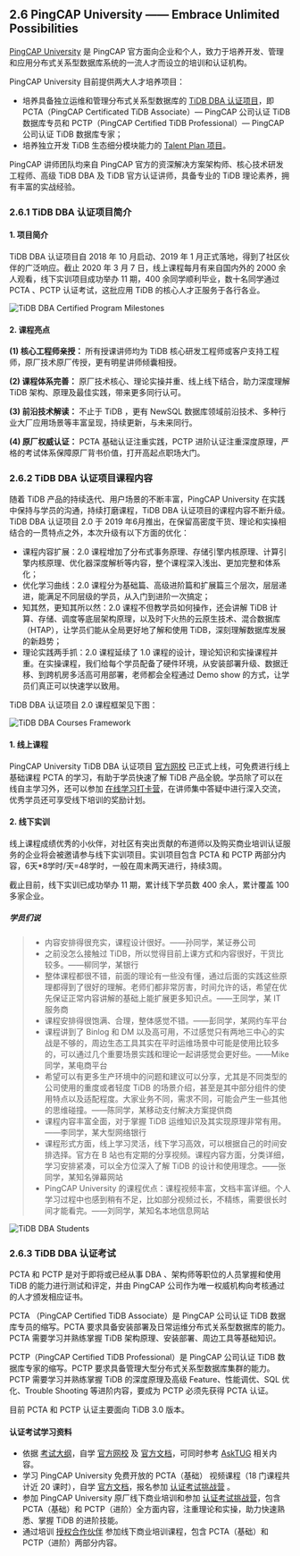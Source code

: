 ## 2.6 PingCAP University —— Embrace Unlimited Possibilities

[PingCAP University](https://university.pingcap.com) 是 PingCAP 官方面向企业和个人，致力于培养开发、管理和应用分布式关系型数据库系统的一流人才而设立的培训和认证机构。

PingCAP University 目前提供两大人才培养项目：

* 培养具备独立运维和管理分布式关系型数据库的 [TiDB DBA 认证项目](#tidb-dba-认证项目简介)，即 PCTA（PingCAP Certificated TiDB Associate）— PingCAP 公司认证 TiDB 数据库专员和 PCTP（PingCAP Certified TiDB Professional）— PingCAP 公司认证 TiDB 数据库专家；
* 培养独立开发 TiDB 生态细分模块能力的 [Talent Plan 项目](./talent-plan.md)。

PingCAP 讲师团队均来自 PingCAP 官方的资深解决方案架构师、核心技术研发工程师、高级 TiDB DBA 及 TiDB 官方认证讲师，具备专业的 TiDB 理论素养，拥有丰富的实战经验。

### 2.6.1 TiDB DBA 认证项目简介

#### 1. 项目简介

TiDB DBA 认证项目自 2018 年 10 月启动、2019 年 1 月正式落地，得到了社区伙伴的广泛响应。截止 2020 年 3 月 7 日，线上课程每月有来自国内外的 2000 余人观看，线下实训项目成功举办 11 期，400 余同学顺利毕业，数十名同学通过 PCTA 、PCTP 认证考试，这批应用 TiDB 的核心人才正服务于各行各业。

![TiDB DBA Certified Program Milestones](res/session5/chapter2/pingcap-university/tidb-dba-certified-program-milestones.png)


#### 2. 课程亮点

**(1) 核心工程师亲授：**
所有授课讲师均为 TiDB 核心研发工程师或客户支持工程师，原厂技术原厂传授，更有明星讲师倾囊相授。

**(2) 课程体系完善：**
原厂技术核心、理论实操并重、线上线下结合，助力深度理解 TiDB 架构、原理及最佳实践，带来更多同行认可。

**(3) 前沿技术解读：**
不止于 TiDB ，更有 NewSQL 数据库领域前沿技术、多种行业大厂应用场景等丰富呈现，持续更新，与未来同行。

**(4) 原厂权威认证：**
PCTA 基础认证注重实践，PCTP 进阶认证注重深度原理，严格的考试体系保障原厂背书价值，打开高起点职场大门。

### 2.6.2 TiDB DBA 认证项目课程内容

随着 TiDB 产品的持续迭代、用户场景的不断丰富，PingCAP University 在实践中保持与学员的沟通，持续打磨课程，TiDB DBA 认证项目的课程内容不断升级。TiDB DBA 认证项目 2.0 于 2019 年6月推出，在保留高密度干货、理论和实操相结合的一贯特点之外，本次升级有以下方面的优化：

* 课程内容扩展：2.0 课程增加了分布式事务原理、存储引擎内核原理、计算引擎内核原理、优化器深度解析等内容，整个课程深入浅出、更加完整和体系化；
* 优化学习曲线：2.0 课程分为基础篇、高级进阶篇和扩展篇三个层次，层层递进，能满足不同层级的学员，从入门到进阶一次搞定；
* 知其然，更知其所以然：2.0 课程不但教学员如何操作，还会讲解 TiDB 计算、存储、调度等底层架构原理，以及时下火热的云原生技术、混合数据库（HTAP），让学员们能从全局更好地了解和使用 TiDB，深刻理解数据库发展的新趋势；
* 理论实践两手抓：2.0 课程延续了 1.0 课程的设计，理论知识和实操课程并重。在实操课程，我们给每个学员配备了硬件环境，从安装部署升级、数据迁移、到跨机房多活高可用部署，老师都会全程通过 Demo show 的方式，让学员们真正可以快速学以致用。

TiDB DBA 认证项目 2.0 课程框架见下图：

![TiDB DBA Courses Framework](res/session5/chapter2/pingcap-university/tidb-dba-courses-framework.png)  

#### 1. 线上课程

PingCAP University TiDB DBA 认证项目 [官方网校](https://university.pingcap.com/tidb-dba-courses/) 已正式上线，可免费进行线上基础课程 PCTA 的学习，有助于学员快速了解 TiDB 产品全貌。学员除了可以在线自主学习外，还可以参加 [在线学习打卡营](https://www.mikecrm.com/form.php#/builder?id=200430982&step=edit)，在讲师集中答疑中进行深入交流，优秀学员还可享受线下培训的奖励计划。

#### 2. 线下实训

线上课程成绩优秀的小伙伴，对社区有突出贡献的布道师以及购买商业培训认证服务的企业将会被邀请参与线下实训项目。实训项目包含 PCTA 和 PCTP 两部分内容，6天*8学时/天=48学时，一般在周末两天进行，持续3周。

截止目前，线下实训已成功举办 11 期，累计线下学员数 400 余人，累计覆盖 100 多家企业。

##### 学员们说

> * 内容安排得很充实，课程设计很好。——孙同学，某证券公司
> * 之前没怎么接触过 TiDB，所以觉得目前上课方式和内容很好，干货比较多。——柳同学，某银行
> * 整体课程都很不错，前面的理论有一些没有懂，通过后面的实践这些原理都得到了很好的理解。老师们都非常厉害，时间允许的话，希望在优先保证正常内容讲解的基础上能扩展更多知识点。——王同学，某 IT 服务商
> * 课程安排得很饱满、合理，整体感觉不错。——彭同学，某网约车平台
> * 课程讲到了 Binlog 和 DM 以及高可用，不过感觉只有两地三中心的实战是不够的，周边生态工具其实在平时运维场景中可能是使用比较多的，可以通过几个重要场景实践和理论一起讲感觉会更好些。——Mike 同学，某电商平台
> * 希望可以有更多生产环境中的问题和建议可以分享，尤其是不同类型的公司使用的重度或者轻度 TiDB 的场景介绍，甚至是其中部分组件的使用特点以及适配程度。大家业务不同，需求不同，可能会产生一些其他的思维碰撞。——陈同学，某移动支付解决方案提供商
> * 课程内容丰富全面，对于掌握 TiDB 运维知识及其实现原理非常有用。——李同学，某大型网络银行
> * 课程形式方面，线上学习灵活，线下学习高效，可以根据自己的时间安排选择。官方在 B 站也有定期的分享视频。课程内容方面，分类详细，学习安排紧凑，可以全方位深入了解 TiDB 的设计和使用理念。——张同学，某知名弹幕网站
> * PingCAP University 的课程优点：课程视频丰富，文档丰富详细。个人学习过程中也感到稍有不足，比如部分视频过长，不精练，需要很长时间才能看完。——刘同学，某知名本地信息网站

![TiDB DBA Students](res/session5/chapter2/pingcap-university/tidb-dba-students.png)

### 2.6.3 TiDB DBA 认证考试

PCTA 和 PCTP 是对于即将或已经从事 DBA 、架构师等职位的人员掌握和使用 TiDB 的能力进行测试和评定，并由 PingCAP 公司作为唯一权威机构向考核通过的人才颁发相应证书。

PCTA （PingCAP Certified TiDB Associate）是 PingCAP 公司认证 TiDB 数据库专员的缩写。PCTA 要求具备安装部署及日常运维分布式关系型数据库的能力。PCTA 需要学习并熟练掌握 TiDB 架构原理、安装部署、周边工具等基础知识。

PCTP（PingCAP Certified TiDB Professional）是 PingCAP 公司认证 TiDB 数据库专家的缩写。PCTP 要求具备管理大型分布式关系型数据库集群的能力。PCTP 需要学习并熟练掌握 TiDB 的深度原理及高级 Feature、性能调优、SQL 优化、Trouble Shooting 等进阶内容，要成为 PCTP 必须先获得 PCTA 认证。

目前 PCTA 和 PCTP 认证主要面向 TiDB 3.0 版本。

#### 认证考试学习资料

* 依据 [考试大纲](https://download.pingcap.com/PCTA+PCTP考试大纲.pdf)，自学 [官方网校](https://university.pingcap.com/tidb-dba-courses/) 及 [官方文档](https://pingcap.com/docs-cn/stable/)，可同时参考 [AskTUG](https://asktug.com/c/pu) 相关内容。
* 学习 PingCAP University 免费开放的 PCTA（基础） 视频课程（18 门课程共计近 20 课时），自学 [官方文档](https://pingcap.com/docs-cn/v3.0/)，报名参加 [认证考试挑战营](http://pingcaptidb.mikecrm.com/oIbFOVD) 。
* 参加 PingCAP University 原厂线下商业培训和参加 [认证考试挑战营](http://pingcaptidb.mikecrm.com/oIbFOVD)，包含 PCTA（基础）和 PCTP（进阶）全方面内容，注重理论和实操，助力快速熟悉、掌握 TiDB 的进阶技能。
* 通过培训 [授权合作伙伴](http://pingcaptidb.mikecrm.com/iAOIr8Q) 参加线下商业培训课程，包含 PCTA（基础）和 PCTP（进阶）两部分内容。
